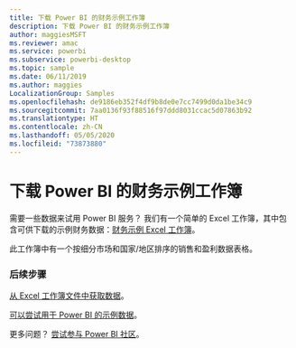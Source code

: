 ```yaml
---
title: 下载 Power BI 的财务示例工作簿
description: 下载 Power BI 的财务示例工作簿
author: maggiesMSFT
ms.reviewer: amac
ms.service: powerbi
ms.subservice: powerbi-desktop
ms.topic: sample
ms.date: 06/11/2019
ms.author: maggies
LocalizationGroup: Samples
ms.openlocfilehash: de9186eb352f4df9b8de0e7cc7499d0da1be34c9
ms.sourcegitcommit: 7aa0136f93f88516f97ddd8031ccac5d07863b92
ms.translationtype: HT
ms.contentlocale: zh-CN
ms.lasthandoff: 05/05/2020
ms.locfileid: "73873880"
---
```

# <a name="download-the-financial-sample-workbook-for-power-bi"></a>下载 Power BI 的财务示例工作簿
需要一些数据来试用 Power BI 服务？ 我们有一个简单的 Excel 工作簿，其中包含可供下载的示例财务数据：[财务示例 Excel 工作簿](https://go.microsoft.com/fwlink/?LinkID=521962)。

此工作簿中有一个按细分市场和国家/地区排序的销售和盈利数据表格。

### <a name="next-steps"></a>后续步骤
[从 Excel 工作簿文件中获取数据](service-excel-workbook-files.md)。

[可以尝试用于 Power BI 的示例数据](sample-datasets.md)。

更多问题？ [尝试参与 Power BI 社区](https://community.powerbi.com/)。

